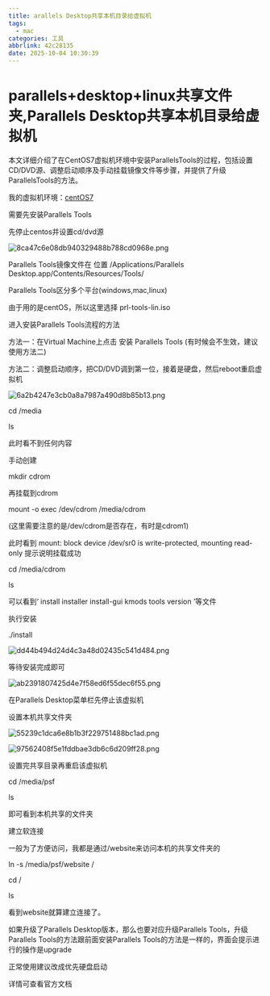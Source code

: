 ```yaml
---
title: arallels Desktop共享本机目录给虚拟机
tags:
  - mac
categories: 工具
abbrlink: 42c28135
date: 2025-10-04 10:30:39
---
```

# parallels+desktop+linux共享文件夹,Parallels Desktop共享本机目录给虚拟机

本文详细介绍了在CentOS7虚拟机环境中安装ParallelsTools的过程，包括设置CD/DVD源、调整启动顺序及手动挂载镜像文件等步骤，并提供了升级ParallelsTools的方法。

我的虚拟机环境：[centOS7](https://so.csdn.net/so/search?q=centOS7&spm=1001.2101.3001.7020)

需要先安装Parallels Tools

先停止centos并设置cd/dvd源

![8ca47c6e08db940329488b788cd0968e.png](https://cdn.jsdelivr.net/gh/swimminghao/picture@main/img/2025/10/04/dakxNk.png)

Parallels Tools镜像文件在 位置 /Applications/Parallels Desktop.app/Contents/Resources/Tools/

Parallels Tools区分多个平台(windows,mac,linux)

由于用的是centOS，所以这里选择 prl-tools-lin.iso

进入安装Parallels Tools流程的方法

方法一：在Virtual Machine上点击 安装 Parallels Tools (有时候会不生效，建议使用方法二)

方法二：调整启动顺序，把CD/DVD调到第一位，接着是硬盘，然后reboot重启虚拟机

![6a2b4247e3cb0a8a7987a490d8b85b13.png](https://cdn.jsdelivr.net/gh/swimminghao/picture@main/img/2025/10/04/p7ws4A.png)

cd /media

ls

此时看不到任何内容

手动创建

mkdir cdrom

再挂载到cdrom

mount -o exec /dev/cdrom /media/cdrom

(这里需要注意的是/dev/cdrom是否存在，有时是cdrom1)

此时看到 mount: block device /dev/sr0 is write-protected, mounting read-only 提示说明挂载成功

cd /media/cdrom

ls

可以看到‘ install installer install-gui kmods tools version ’等文件

执行安装

./install

![dd44b494d24d4c3a48d02435c541d484.png](https://cdn.jsdelivr.net/gh/swimminghao/picture@main/img/2025/10/04/KmAWz6.png)

等待安装完成即可

![ab2391807425d4e7f58ed6f55dec6f55.png](https://cdn.jsdelivr.net/gh/swimminghao/picture@main/img/2025/10/04/6rHyNH.png)

在Parallels Desktop菜单栏先停止该虚拟机

设置本机共享文件夹

![55239c1dca6e8b1b3f229751488bc1ad.png](https://cdn.jsdelivr.net/gh/swimminghao/picture@main/img/2025/10/04/GxCYKE.png)

![97562408f5e1fddbae3db6c6d209ff28.png](https://cdn.jsdelivr.net/gh/swimminghao/picture@main/img/2025/10/04/onHx1W.png)

设置完共享目录再重启该虚拟机

cd /media/psf

ls

即可看到本机共享的文件夹

建立软连接

一般为了方便访问，我都是通过/website来访问本机的共享文件夹的

ln -s /media/psf/website /

cd /

ls

看到website就算建立连接了。

如果升级了Parallels Desktop版本，那么也要对应升级Parallels Tools，升级Parallels Tools的方法跟前面安装Parallels Tools的方法是一样的，界面会提示进行的操作是upgrade

正常使用建议改成优先硬盘启动

详情可查看官方文档